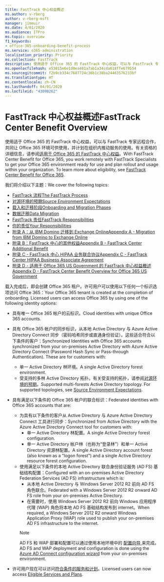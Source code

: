 ```yaml
---
title: FastTrack 中心权益概述
ms.author: v-rberg
author: v-rberg-msft
manager: jimmuir
ms.date: 4/01/2020
ms.audience: ITPro
ms.topic: overview
f1_keywords:
- office-365-onboarding-benefit-process
ms.service: o365-administration
localization_priority: Priority
ms.collection: FastTrack
description: 使用适于 Office 365 的 FastTrack 中心权益，可以与 FastTrack 专家远程合作，共同让 Office 365 环境可供使用，并计划在组织内推动服务的使用。有关资格的详细信息，请参阅适用于 Office 365 的 FastTrack 中心权益。
ms.openlocfilehash: e53815e6e1d0ea481a7ab1a34cda618ffe679554
ms.sourcegitcommit: f2b9cb334c7687724c36b1c38ba24463576233bf
ms.translationtype: HT
ms.contentlocale: zh-CN
ms.lasthandoff: 04/01/2020
ms.locfileid: "43098262"
---
```

# <a name="fasttrack-center-benefit-overview"></a><span data-ttu-id="40258-104">FastTrack 中心权益概述</span><span class="sxs-lookup"><span data-stu-id="40258-104">FastTrack Center Benefit Overview</span></span>

<span data-ttu-id="40258-p102">使用适于 Office 365 的 FastTrack 中心权益，可以与 FastTrack 专家远程合作，共同让 Office 365 环境可供使用，并计划在组织内推动服务的使用。有关资格的详细信息，请参阅[适用于 Office 365 的 FastTrack 中心权益](O365-fasttrack-benefit-for-office-365.md)。</span><span class="sxs-lookup"><span data-stu-id="40258-p102">With FastTrack Center Benefit for Office 365, you work remotely with FastTrack Specialists to get your Office 365 environment ready for use and plan rollout and usage within your organization. To learn more about eligibility, see [FastTrack Center Benefit for Office 365](O365-fasttrack-benefit-for-office-365.md).</span></span>
  
<span data-ttu-id="40258-107">我们将介绍以下主题：</span><span class="sxs-lookup"><span data-stu-id="40258-107">We cover the following topics:</span></span>
- [<span data-ttu-id="40258-108">FastTrack 流程</span><span class="sxs-lookup"><span data-stu-id="40258-108">The FastTrack Process</span></span>](O365-fasttrack-process.md) 
- [<span data-ttu-id="40258-109">对源环境的预期</span><span class="sxs-lookup"><span data-stu-id="40258-109">Source Environment Expectations</span></span>](O365-source-environment-expectations.md)
- [<span data-ttu-id="40258-110">载入和迁移阶段</span><span class="sxs-lookup"><span data-stu-id="40258-110">Onboarding and Migration Phases</span></span>](O365-onboarding-and-migration.md)
- [<span data-ttu-id="40258-111">数据迁移</span><span class="sxs-lookup"><span data-stu-id="40258-111">Data Migration</span></span>](O365-data-migration.md)
- [<span data-ttu-id="40258-112">FastTrack 责任</span><span class="sxs-lookup"><span data-stu-id="40258-112">FastTrack Responsibilities</span></span>](O365-fasttrack-responsibilities.md)
- [<span data-ttu-id="40258-113">你的责任</span><span class="sxs-lookup"><span data-stu-id="40258-113">Your Responsibilities</span></span>](O365-your-responsibilities.md) 
- [<span data-ttu-id="40258-114">附录 A：从 IBM Domino 迁移到 Exchange Online</span><span class="sxs-lookup"><span data-stu-id="40258-114">Appendix A - Migration from IBM Domino to Exchange Online</span></span>](O365-from-ibm-domino-to-exchange-online.md)
- [<span data-ttu-id="40258-115">附录 B：FastTrack 中心的其他权益</span><span class="sxs-lookup"><span data-stu-id="40258-115">Appendix B - FastTrack Center Additional Benefit</span></span>](O365-fasttrack-additional-benefits.md)
- [<span data-ttu-id="40258-116">附录 C - FastTrack 中心 HIPAA 业务联合协议</span><span class="sxs-lookup"><span data-stu-id="40258-116">Appendix C - FastTrack Center HIPAA Business Associate Agreement</span></span>](O365-hipaa-business-associate-agreement.md)
- [<span data-ttu-id="40258-117">附录 D - 适用于 Office 365 US Government 的 FastTrack 中心权益概述</span><span class="sxs-lookup"><span data-stu-id="40258-117">Appendix D - FastTrack Center Benefit Overview for Office 365 US Government</span></span>](US-Gov-appendix-overview.md)
    
<span data-ttu-id="40258-p103">载入完成后，即会创建 Office 365 租户。许可用户可以使用以下任何一个标识选项访问 Office 365：</span><span class="sxs-lookup"><span data-stu-id="40258-p103">Your Office 365 tenant is created at the completion of onboarding. Licensed users can access Office 365 by using one of the following identity options:</span></span>
- <span data-ttu-id="40258-120">具有唯一 Office 365 帐户的云标识。</span><span class="sxs-lookup"><span data-stu-id="40258-120">Cloud identities with unique Office 365 accounts.</span></span>
- <span data-ttu-id="40258-p104">具有 Office 365 帐户的同步标识，从本地 Active Directory 与 Azure Active Directory Connect 同步（密码哈希同步或直通身份验证）。这些适合符合以下条件的客户：</span><span class="sxs-lookup"><span data-stu-id="40258-p104">Synchronized Identities with Office 365 accounts synchronized from your on-premises Active Directory with Azure Active Directory Connect (Password Hash Sync or Pass-through Authentication). These are for customers with:</span></span>
  - <span data-ttu-id="40258-123">单一 Active Directory 林环境。</span><span class="sxs-lookup"><span data-stu-id="40258-123">A single Active Directory forest environment.</span></span>
  - <span data-ttu-id="40258-p105">受支持的多林 Active Directory 拓扑。有关受支持的拓扑，请参阅[对源环境的预期](O365-source-environment-expectations.md)。</span><span class="sxs-lookup"><span data-stu-id="40258-p105">Supported multi-forests Active Directory topology. For supported topologies, see [Source Environment Expectations](O365-source-environment-expectations.md).</span></span>
- <span data-ttu-id="40258-126">具有满足以下条件的 Office 365 帐户的联合标识：</span><span class="sxs-lookup"><span data-stu-id="40258-126">Federated identities with Office 365 accounts that are:</span></span>
  - <span data-ttu-id="40258-127">为具有以下条件的客户从 Active Directory 与 Azure Active Directory Connect 工具进行同步：</span><span class="sxs-lookup"><span data-stu-id="40258-127">Synchronized from Active Directory with the Azure Active Directory Connect tool for customers with:</span></span>
      - <span data-ttu-id="40258-128">单一 Active Directory 林配置。</span><span class="sxs-lookup"><span data-stu-id="40258-128">A single Active Directory forest configuration.</span></span>
      - <span data-ttu-id="40258-129">单一 Active Directory 帐户林（也称为“登录林”）和单一 Active Directory 资源林配置。</span><span class="sxs-lookup"><span data-stu-id="40258-129">A single Active Directory account forest (also known as a "logon forest") and a single Active Directory resource forest configuration.</span></span>
  - <span data-ttu-id="40258-130">使用满足以下条件的本地 Active Directory 联合身份验证服务 (AD FS) 基础结构配置：</span><span class="sxs-lookup"><span data-stu-id="40258-130">Configured with an on-premises Active Directory Federation Services (AD FS) infrastructure which is:</span></span>
      - <span data-ttu-id="40258-131">从本地 Active Directory 与 Windows Server 2012 R2 前向 AD FS 角色联合。</span><span class="sxs-lookup"><span data-stu-id="40258-131">Federated with a Windows Server 2012 R2 onward AD FS role from your on-premises Active Directory.</span></span>
      - <span data-ttu-id="40258-132">在需要时，使用 Windows Server 2012 R2 前向 Windows 应用程序代理 (WAP) 角色将本地 AD FS 基础结构发布到 internet。</span><span class="sxs-lookup"><span data-stu-id="40258-132">When required, a Windows Server 2012 R2 onward Windows Application Proxy (WAP) role used to publish your on-premises AD FS infrastructure to the internet.</span></span>
    > [!NOTE]
    > <span data-ttu-id="40258-133">AD FS 和 WAP 部署和配置可以通过使用本地环境中的 [ 配置向导 ](https://go.microsoft.com/fwlink/?linkid=844794)来完成。</span><span class="sxs-lookup"><span data-stu-id="40258-133">AD FS and WAP deployment and configuration is done using the [Azure AD Connect configuration wizard](https://go.microsoft.com/fwlink/?linkid=844794) from your on-premises environment.</span></span> 
  
- <span data-ttu-id="40258-134">许可用户现在可以访问[符合条件的服务和计划](M365-eligible-services-and-plans.md)。</span><span class="sxs-lookup"><span data-stu-id="40258-134">Licensed users can now access [Eligible Services and Plans](M365-eligible-services-and-plans.md).</span></span>

